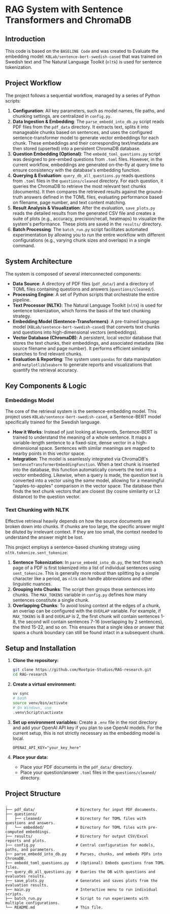 # RAG System with Sentence Transformers and ChromaDB

## Introduction

This code is based on the `BASELINE Code` and was created to Evaluate the embedding model: `KBLab/sentence-bert-swedish-cased` that was trained on Swedish text and The Natural Language Toolkit (`nltk`) is used for sentence tokenization.

## Project Workflow

The project follows a sequential workflow, managed by a series of Python scripts:

1.  **Configuration**: All key parameters, such as model names, file paths, and chunking settings, are centralized in `config.py`.
2.  **Data Ingestion & Embedding**: The `parse_embedd_into_db.py` script reads PDF files from the `pdf_data` directory. It extracts text, splits it into manageable chunks based on sentences, and uses the configured sentence-transformer model to generate vector embeddings for each chunk. These embeddings and their corresponding text/metadata are then stored (upserted) into a persistent ChromaDB database.
3.  **Question Embedding (Optional)**: The `embedd_toml_questions.py` script was designed to pre-embed questions from `.toml` files. However, in the current workflow, embeddings are generated on-the-fly at query time to ensure consistency with the database's embedding function.
4.  **Querying & Evaluation**: `query_db_all_questions.py` reads questions from `.toml` files in the `questions/cleaned` directory. For each question, it queries the ChromaDB to retrieve the most relevant text chunks (documents). It then compares the retrieved results against the ground-truth answers defined in the TOML files, evaluating performance based on filename, page number, and text content matching.
5.  **Result Analysis & Visualization**: After the evaluation, `save_plots.py` reads the detailed results from the generated CSV file and creates a suite of plots (e.g., accuracy, precision/recall, heatmaps) to visualize the system's performance. These plots are saved in the `results/` directory.
6.  **Batch Processing**: The `batch_run.py` script facilitates automated experimentation by allowing you to run the entire workflow with different configurations (e.g., varying chunk sizes and overlaps) in a single command.

## System Architecture

The system is composed of several interconnected components:

- **Data Source**: A directory of PDF files (`pdf_data/`) and a directory of TOML files containing questions and answers (`questions/cleaned/`).
- **Processing Engine**: A set of Python scripts that orchestrate the entire pipeline.
- **Text Processor (NLTK)**: The Natural Language Toolkit (`nltk`) is used for sentence tokenization, which forms the basis of the text chunking strategy.
- **Embedding Model (Sentence-Transformers)**: A pre-trained language model (`KBLab/sentence-bert-swedish-cased`) that converts text chunks and questions into high-dimensional vectors (embeddings).
- **Vector Database (ChromaDB)**: A persistent, local vector database that stores the text chunks, their embeddings, and associated metadata (like source filename and page number). It performs efficient similarity searches to find relevant chunks.
- **Evaluation & Reporting**: The system uses `pandas` for data manipulation and `matplotlib`/`seaborn` to generate reports and visualizations that quantify the retrieval accuracy.

## Key Components & Logic

### Embeddings Model

The core of the retrieval system is the sentence-embedding model. This project uses `KBLab/sentence-bert-swedish-cased`, a Sentence-BERT model specifically trained for the Swedish language.

- **How it Works**: Instead of just looking at keywords, Sentence-BERT is trained to understand the meaning of a whole sentence. It maps a variable-length sentence to a fixed-size, dense vector in a high-dimensional space. Sentences with similar meanings are mapped to nearby points in this vector space.
- **Integration**: The model is seamlessly integrated via ChromaDB's `SentenceTransformerEmbeddingFunction`. When a text chunk is inserted into the database, this function automatically converts the text into a vector embedding. Likewise, when a query is made, the question text is converted into a vector using the _same_ model, allowing for a meaningful "apples-to-apples" comparison in the vector space. The database then finds the text chunk vectors that are closest (by cosine similarity or L2 distance) to the question vector.

### Text Chunking with NLTK

Effective retrieval heavily depends on how the source documents are broken down into chunks. If chunks are too large, the specific answer might be diluted by irrelevant context. If they are too small, the context needed to understand the answer might be lost.

This project employs a sentence-based chunking strategy using `nltk.tokenize.sent_tokenize`:

1.  **Sentence Tokenization**: In `parse_embedd_into_db.py`, the text from each page of a PDF is first tokenized into a list of individual sentences using `sent_tokenize`. This is generally more robust than splitting by a simple character like a period, as `nltk` can handle abbreviations and other linguistic nuances.
2.  **Grouping into Chunks**: The script then groups these sentences into chunks. The `MAX_TOKENS` variable in `config.py` defines how many sentences constitute a single chunk.
3.  **Overlapping Chunks**: To avoid losing context at the edges of a chunk, an overlap can be configured with the `OVERLAP` variable. For example, if `MAX_TOKENS` is 8 and `OVERLAP` is 2, the first chunk will contain sentences 1-8, the second will contain sentences 7-16 (overlapping by 2 sentences), the third 15-22, and so on. This ensures that a single idea or answer that spans a chunk boundary can still be found intact in a subsequent chunk.

## Setup and Installation

1.  **Clone the repository:**

    ```bash
    git clone https://github.com/Rootpie-Studios/RAG-research.git
    cd RAG-research
    ```

2.  **Create a virtual environment:**

    ```bash
    uv sync
    # bash
    source venv/bin/activate
    # On Windows, use
    .venv\Scripts\activate
    ```

3.  **Set up environment variables:**
    Create a `.env` file in the root directory and add your OpenAI API key if you plan to use OpenAI models. For the current setup, this is not strictly necessary as the embedding model is local.

    ```
    OPENAI_API_KEY="your_key_here"
    ```

4.  **Place your data:**
    - Place your PDF documents in the `pdf_data/` directory.
    - Place your question/answer `.toml` files in the `questions/cleaned/` directory.

## Project Structure

```
.
├── pdf_data/                  # Directory for input PDF documents.
├── questions/
│   ├── cleaned/               # Directory for TOML files with questions and answers.
│   └── embedded/              # Directory for TOML files with pre-computed embeddings.
├── results/                   # Directory for output CSV/Excel reports and plots.
├── config.py                  # Central configuration for models, paths, and parameters.
├── parse_embedd_into_db.py    # Parses, chunks, and embeds PDFs into ChromaDB.
├── embedd_toml_questions.py   # (Optional) Embeds questions from TOML files.
├── query_db_all_questions.py  # Queries the DB with questions and evaluates results.
├── save_plots.py              # Generates and saves plots from the evaluation results.
├── main.py                    # Interactive menu to run individual scripts.
├── batch_run.py               # Script to run experiments with multiple configurations.
└── README.md                  # This file.
```
